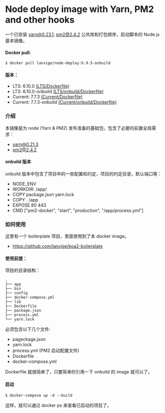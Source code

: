 # Node deploy image with Yarn, PM2 and other hooks

一个已安装 yarn@0.23.1, pm2@2.4.2 公共库和打包顺序，启动脚本的 Node.js 基本镜像。

#### Docker pull:

```
$ docker pull lanvige/node-deploy:6.9.5-onbuild
```


#### 版本：

- LTS: 6.10.0 [(LTS/Dockerfile)](https://github.com/lanvige/docker-node-deploy/blob/master/lts/Dockerfile)
- LTS: 6.10.0-onbuild [(LTS/onbuild/Dockerfile)](https://github.com/lanvige/docker-node-deploy/blob/master/lts/onbuild/Dockerfile)
- Current: 7.7.3 [(Current/Dockerfile)](https://github.com/lanvige/docker-node-deploy/blob/master/current/Dockerfile)
- Current: 7.7.3-onbuild [(Current/onbuild/Dockerfile)](https://github.com/lanvige/docker-node-deploy/blob/master/current/onbuild/Dockerfile)


### 介绍

本镜像是为 node (Yarn & PM2) 发布准备的基础包，包含了必要的前置全局需求：

- yarn@0.21.3
- pm2@2.4.2


#### onbuild 版本

onbuild 版本中包含了项目中的一些配置和约定，项目的约定目录，默认端口等：

- NODE_ENV
- WORKDIR: /app/
- COPY package.json yarn.lock
- COPY . /app
- EXPOSE 80 443
- CMD ["pm2-docker", "start", "production", "/app/process.yml"]



### 如何使用

这里有一个 boilerplate 项目，里面使用到了本 docker image。

- https://github.com/lanvige/koa2-boilerplate


#### 使用前提：

项目的目录结构：

```
.
├── app
├── bin
├── config
├── docker-compose.yml
├── lib
├── Dockerfile
├── package.json
├── process.yml
└── yarn.lock
```


必须包含以下几个文件:

- pageckage.json
- yarn.lock
- process.yml (PM2 启动配置文件)
- Dockerfile
- docker-compose.yml


Dockerfile 就很简单了，只要简单的引用一下 onbuild 的 image 就可以了。


#### 启动

```
$ docker-compose up -d --build
```

这样，就可以通过 docker ps 来查看已启动的项目了。
